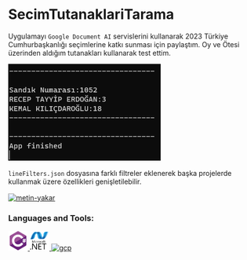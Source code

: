 # SecimTutanaklariTarama

Uygulamayı <code>Google Document AI</code> servislerini kullanarak 2023 Türkiye Cumhurbaşkanlığı seçimlerine katkı sunması için paylaştım. Oy ve Ötesi üzerinden aldığım tutanakları kullanarak test ettim.

![metinyakar.net_SecimTutanaklariTarama](https://raw.githubusercontent.com/meto260/SecimTutanaklariTarama/master/resim_2023-05-17_164309620.png)

<code>lineFilters.json</code> dosyasına farklı filtreler eklenerek başka projelerde kullanmak üzere özellikleri genişletilebilir.

<a href="https://linkedin.com/in/metin-yakar" target="blank"><img align="center" src="https://raw.githubusercontent.com/rahuldkjain/github-profile-readme-generator/master/src/images/icons/Social/linked-in-alt.svg" alt="metin-yakar" height="30" width="40" /></a>
</p>

<h3 align="left">Languages and Tools:</h3>
<p align="left"> <a href="https://www.w3schools.com/cs/" target="_blank" rel="noreferrer"> <img src="https://raw.githubusercontent.com/devicons/devicon/master/icons/csharp/csharp-original.svg" alt="csharp" width="40" height="40"/> </a> <a href="https://dotnet.microsoft.com/" target="_blank" rel="noreferrer"> <img src="https://raw.githubusercontent.com/devicons/devicon/master/icons/dot-net/dot-net-original-wordmark.svg" alt="dotnet" width="40" height="40"/> </a> <a href="https://cloud.google.com" target="_blank" rel="noreferrer"> <img src="https://www.vectorlogo.zone/logos/google_cloud/google_cloud-icon.svg" alt="gcp" width="40" height="40"/> </a> </p>

